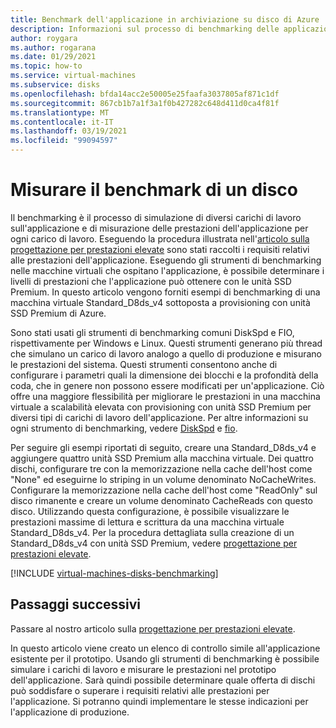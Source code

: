 ```yaml
---
title: Benchmark dell'applicazione in archiviazione su disco di Azure
description: Informazioni sul processo di benchmarking delle applicazioni in Azure.
author: roygara
ms.author: rogarana
ms.date: 01/29/2021
ms.topic: how-to
ms.service: virtual-machines
ms.subservice: disks
ms.openlocfilehash: bfda14acc2e50005e25faafa3037805af871c1df
ms.sourcegitcommit: 867cb1b7a1f3a1f0b427282c648d411d0ca4f81f
ms.translationtype: MT
ms.contentlocale: it-IT
ms.lasthandoff: 03/19/2021
ms.locfileid: "99094597"
---
```

# <a name="benchmark-a-disk"></a>Misurare il benchmark di un disco

Il benchmarking è il processo di simulazione di diversi carichi di lavoro sull'applicazione e di misurazione delle prestazioni dell'applicazione per ogni carico di lavoro. Eseguendo la procedura illustrata nell'[articolo sulla progettazione per prestazioni elevate](premium-storage-performance.md) sono stati raccolti i requisiti relativi alle prestazioni dell'applicazione. Eseguendo gli strumenti di benchmarking nelle macchine virtuali che ospitano l'applicazione, è possibile determinare i livelli di prestazioni che l'applicazione può ottenere con le unità SSD Premium. In questo articolo vengono forniti esempi di benchmarking di una macchina virtuale Standard_D8ds_v4 sottoposta a provisioning con unità SSD Premium di Azure.

Sono stati usati gli strumenti di benchmarking comuni DiskSpd e FIO, rispettivamente per Windows e Linux. Questi strumenti generano più thread che simulano un carico di lavoro analogo a quello di produzione e misurano le prestazioni del sistema. Questi strumenti consentono anche di configurare i parametri quali la dimensione dei blocchi e la profondità della coda, che in genere non possono essere modificati per un'applicazione. Ciò offre una maggiore flessibilità per migliorare le prestazioni in una macchina virtuale a scalabilità elevata con provisioning con unità SSD Premium per diversi tipi di carichi di lavoro dell'applicazione. Per altre informazioni su ogni strumento di benchmarking, vedere [DiskSpd](https://github.com/Microsoft/diskspd/wiki/) e [fio](http://freecode.com/projects/fio).

Per seguire gli esempi riportati di seguito, creare una Standard_D8ds_v4 e aggiungere quattro unità SSD Premium alla macchina virtuale. Dei quattro dischi, configurare tre con la memorizzazione nella cache dell'host come "None" ed eseguirne lo striping in un volume denominato NoCacheWrites. Configurare la memorizzazione nella cache dell'host come "ReadOnly" sul disco rimanente e creare un volume denominato CacheReads con questo disco. Utilizzando questa configurazione, è possibile visualizzare le prestazioni massime di lettura e scrittura da una macchina virtuale Standard_D8ds_v4. Per la procedura dettagliata sulla creazione di un Standard_D8ds_v4 con unità SSD Premium, vedere [progettazione per prestazioni elevate](premium-storage-performance.md).

[!INCLUDE [virtual-machines-disks-benchmarking](../../includes/virtual-machines-managed-disks-benchmarking.md)]

## <a name="next-steps"></a>Passaggi successivi

Passare al nostro articolo sulla [progettazione per prestazioni elevate](premium-storage-performance.md).

In questo articolo viene creato un elenco di controllo simile all'applicazione esistente per il prototipo. Usando gli strumenti di benchmarking è possibile simulare i carichi di lavoro e misurare le prestazioni nel prototipo dell'applicazione. Sarà quindi possibile determinare quale offerta di dischi può soddisfare o superare i requisiti relativi alle prestazioni per l'applicazione. Si potranno quindi implementare le stesse indicazioni per l'applicazione di produzione.
